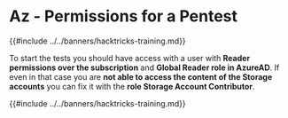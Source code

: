 # Az - Permissions for a Pentest

{{#include ../../banners/hacktricks-training.md}}

To start the tests you should have access with a user with **Reader permissions over the subscription** and **Global Reader role in AzureAD**. If even in that case you are **not able to access the content of the Storage accounts** you can fix it with the **role Storage Account Contributor**.

{{#include ../../banners/hacktricks-training.md}}



